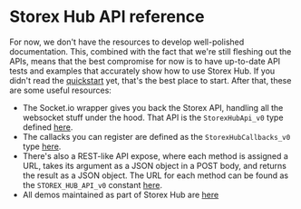 # Storex Hub API reference

For now, we don't have the resources to develop well-polished documentation. This, combined with the fact that we're still fleshing out the APIs, means that the best compromise for now is to have up-to-date API tests and examples that accurately show how to use Storex Hub. If you didn't read the [quickstart](/storex-hub/getting-started/) yet, that's the best place to start. After that, these are some useful resources:

- The Socket.io wrapper gives you back the Storex API, handling all the websocket stuff under the hood. That API is the `StorexHubApi_v0` type defined [here](https://github.com/WorldBrain/storex-hub/blob/master/ts/public-api/server.ts).
- The callacks you can register are defined as the `StorexHubCallbacks_v0` type [here](https://github.com/WorldBrain/storex-hub/blob/master/ts/public-api/client.ts).
- There's also a REST-like API expose, where each method is assigned a URL, takes its argument as a JSON object in a POST body, and returns the result as a JSON object. The URL for each method can be found as the `STOREX_HUB_API_v0` constant [here](https://github.com/WorldBrain/storex-hub/blob/master/ts/public-api/server.ts).
- All demos maintained as part of Storex Hub are [here](https://github.com/WorldBrain/storex-hub/tree/master/demos)
